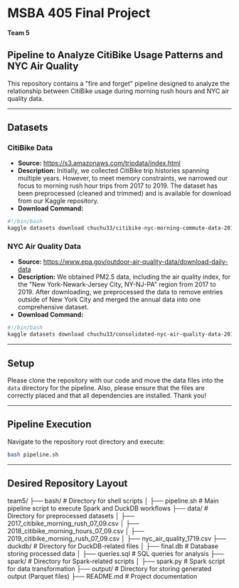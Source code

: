 # MSBA 405 Final Project

**Team 5**

## Pipeline to Analyze CitiBike Usage Patterns and NYC Air Quality

This repository contains a "fire and forget" pipeline designed to analyze the relationship between CitiBike usage during morning rush hours and NYC air quality data. 

---

## Datasets

### CitiBike Data
- **Source:** https://s3.amazonaws.com/tripdata/index.html
- **Description:** Initially, we collected CitiBike trip histories spanning multiple years. However, to meet memory constraints, we narrowed our focus to morning rush hour trips from 2017 to 2019. The dataset has been preprocessed (cleaned and trimmed) and is available for download from our Kaggle repository.
- **Download Command:**

```bash
#!/bin/bash
kaggle datasets download chuchu33/citibike-nyc-morning-commute-data-2017-2019
```

### NYC Air Quality Data
- **Source:** https://www.epa.gov/outdoor-air-quality-data/download-daily-data
- **Description:** We obtained PM2.5 data, including the air quality index, for the "New York-Newark-Jersey City, NY-NJ-PA" region from 2017 to 2019. After downloading, we preprocessed the data to remove entries outside of New York City and merged the annual data into one comprehensive dataset.
- **Download Command:**

```bash
#!/bin/bash
kaggle datasets download chuchu33/consolidated-nyc-air-quality-data-2017-2019
```

---

## Setup

Please clone the repository with our code and move the data files into the `data` directory for the pipeline. Also, please ensure that the files are correctly placed and that all dependencies are installed. Thank you!

---

## Pipeline Execution

Navigate to the repository root directory and execute:

```bash
bash pipeline.sh
```

---

## Desired Repository Layout

team5/
├── bash/                 # Directory for shell scripts
│   ├── pipeline.sh       # Main pipeline script to execute Spark and DuckDB workflows
├── data/                 # Directory for preprocessed datasets
│   ├── 2017_citibike_morning_rush_07_09.csv
│   ├── 2018_citibike_morning_hours_07_09.csv
│   ├── 2019_citibike_morning_rush_07_09.csv
│   ├── nyc_air_quality_1719.csv
├── duckdb/               # Directory for DuckDB-related files
│   ├── final.db          # Database storing processed data
│   ├── queries.sql       # SQL queries for analysis
├── spark/                # Directory for Spark-related scripts
│   ├── spark.py          # Spark script for data transformation
├── output/               # Directory for storing generated output (Parquet files)
├── README.md             # Project documentation
